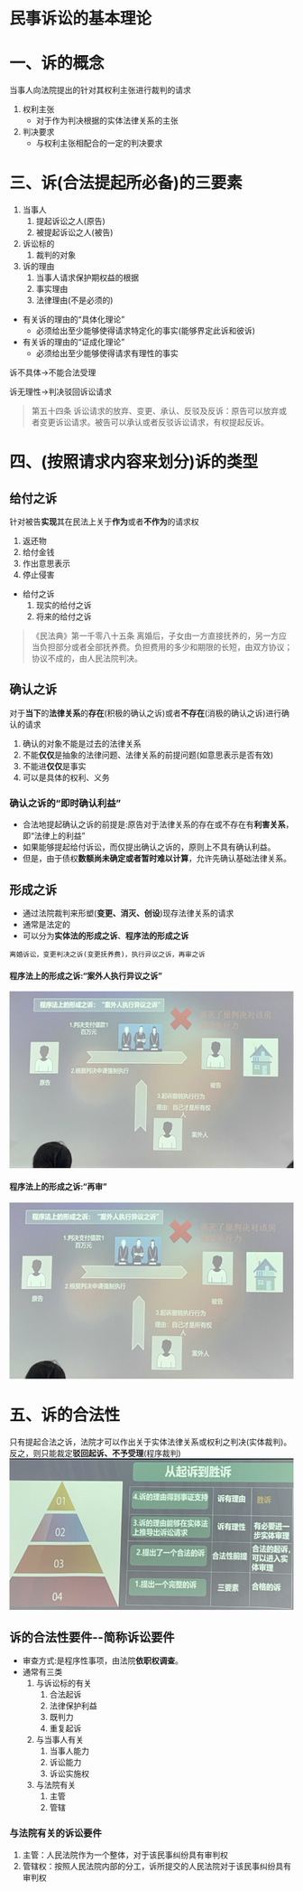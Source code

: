 # 民事诉讼的基本理论
# 一、诉的概念
当事人向法院提出的针对其权利主张进行裁判的请求
1. 权利主张
   - 对于作为判决根据的实体法律关系的主张
2. 判决要求
   - 与权利主张相配合的一定的判决要求
# 三、诉(合法提起所必备)的三要素
1. 当事人
   1. 提起诉讼之人(原告)
   2. 被提起诉讼之人(被告)
2. 诉讼标的
   1. 裁判的对象
3. 诉的理由
   1. 当事人请求保护期权益的根据
   2. 事实理由
   3. 法律理由(不是必须的) 
- 有关诉的理由的“具体化理论”
  - 必须给出至少能够使得请求特定化的事实(能够界定此诉和彼诉)
- 有关诉的理由的“证成化理论”
  - 必须给出至少能够使得请求有理性的事实

诉不具体→不能合法受理

诉无理性→判决驳回诉讼请求
>第五十四条 诉讼请求的放弃、变更、承认、反驳及反诉：原告可以放弃或者变更诉讼请求。被告可以承认或者反驳诉讼请求，有权提起反诉。
# 四、(按照请求内容来划分)诉的类型
## 给付之诉
针对被告**实现**其在民法上关于**作为**或者**不作为**的请求权
1. 返还物
2. 给付金钱
3. 作出意思表示
4. 停止侵害
- 给付之诉
  1. 现实的给付之诉
  2. 将来的给付之诉
>《民法典》第一千零八十五条 离婚后，子女由一方直接抚养的，另一方应当负担部分或者全部抚养费。负担费用的多少和期限的长短，由双方协议；协议不成的，由人民法院判决。
## 确认之诉
对于**当下**的**法律关系**的**存在**(积极的确认之诉)或者**不存在**(消极的确认之诉)进行确认的请求
1. 确认的对象不能是过去的法律关系
2. 不能**仅仅**是抽象的法律问题、法律关系的前提问题(如意思表示是否有效)
3. 不能进**仅仅**是事实
4. 可以是具体的权利、义务
### 确认之诉的“即时确认利益”
- 合法地提起确认之诉的前提是:原告对于法律关系的存在或不存在有**利害关系**，即“法律上的利益”
- 如果能够提起给付诉讼，而仅提出确认之诉的，原则上不具有确认利益。
- 但是，由于债权**数额尚未确定或者暂时难以计算**，允许先确认基础法律关系。
## 形成之诉
- 通过法院裁判来形塑(**变更、消灭、创设**)现存法律关系的请求
- 通常是法定的
- 可以分为**实体法的形成之诉**、**程序法的形成之诉**
~~~
离婚诉讼，变更判决之诉(变更抚养费)，执行异议之诉，再审之诉
~~~
#### 程序法上的形成之诉:“案外人执行异议之诉”
![图示](./img/20240311-7.jpg)
#### 程序法上的形成之诉:“再审”
![图示](./img/20240311-8.jpg)
# 五、诉的合法性
只有提起合法之诉，法院才可以作出关于实体法律关系或权利之判决(实体裁判)。反之，则只能裁定**驳回起诉、不予受理**(程序裁判)
![图示](./img/20240311-9.jpg)
## 诉的合法性要件--简称诉讼要件
- 审查方式:是程序性事项，由法院**依职权调查**。
- 通常有三类
  1. 与诉讼标的有关
     1. 合法起诉
     2. 法律保护利益
     3. 既判力
     4. 重复起诉
  2. 与当事人有关
     1. 当事人能力
     2. 诉讼能力
     3. 诉讼实施权
  3. 与法院有关
     1. 主管
     2. 管辖
### 与法院有关的诉讼要件
1. 主管：人民法院作为一个整体，对于该民事纠纷具有审判权
2. 管辖权：按照人民法院内部的分工，诉所提交的人民法院对于该民事纠纷具有审判权